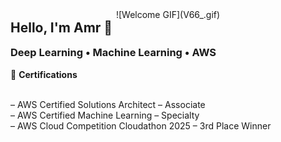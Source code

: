 <p align="center" style="margin: 0; padding: 0;">
  <!-- Replace with the correct path if in a folder -->
  ![Welcome GIF](V66_.gif)
</p>

<!-- Optional Text -->
<h2 align="left" style="margin-top: 0;">Hello, I'm Amr 👋</h2>
<h3 align="left" style="margin-top: 0;">
  Deep Learning • Machine Learning • AWS 
</h3>

<!-- Certifications Section -->
<p align="left">
  🏅 <strong>Certifications</strong><br><br>

  – AWS Certified Solutions Architect – Associate<br>
  – AWS Certified Machine Learning – Specialty<br>
  – AWS Cloud Competition Cloudathon 2025 – 3rd Place Winner
</p>
